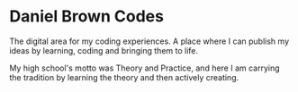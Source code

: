 # Daniel Brown Codes 

The digital area for my coding experiences. A place where I can publish my ideas by learning, coding and bringing them to life. 

My high school's motto was Theory and Practice, and here I am carrying the tradition by learning the theory and then actively creating.
